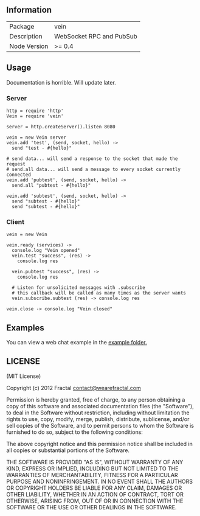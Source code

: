 ## Information

<table>
<tr>
<td>Package</td><td>vein</td>
</tr>
<tr>
<td>Description</td>
<td>WebSocket RPC and PubSub</td>
</tr>
<tr>
<td>Node Version</td>
<td>>= 0.4</td>
</tr>
</table>

## Usage

Documentation is horrible. Will update later.

### Server
```coffee-script
http = require 'http'
Vein = require 'vein'

server = http.createServer().listen 8080

vein = new Vein server
vein.add 'test', (send, socket, hello) ->
  send "test - #{hello}"

# send data... will send a response to the socket that made the request
# send.all data... will send a message to every socket currently connected
vein.add 'pubtest', (send, socket, hello) ->
  send.all "pubtest - #{hello}"

vein.add 'subtest', (send, socket, hello) ->
  send "subtest - #{hello}"
  send "subtest - #{hello}"
```

### Client
```coffee-script
vein = new Vein

vein.ready (services) ->
  console.log "Vein opened"
  vein.test "success", (res) ->
    console.log res

  vein.pubtest "success", (res) ->
    console.log res

  # Listen for unsolicited messages with .subscribe
  # this callback will be called as many times as the server wants
  vein.subscribe.subtest (res) -> console.log res

vein.close -> console.log "Vein closed"
```

## Examples

You can view a web chat example in the [example folder.](https://github.com/wearefractal/vein/tree/master/examples)

## LICENSE

(MIT License)

Copyright (c) 2012 Fractal <contact@wearefractal.com>

Permission is hereby granted, free of charge, to any person obtaining
a copy of this software and associated documentation files (the
"Software"), to deal in the Software without restriction, including
without limitation the rights to use, copy, modify, merge, publish,
distribute, sublicense, and/or sell copies of the Software, and to
permit persons to whom the Software is furnished to do so, subject to
the following conditions:

The above copyright notice and this permission notice shall be
included in all copies or substantial portions of the Software.

THE SOFTWARE IS PROVIDED "AS IS", WITHOUT WARRANTY OF ANY KIND,
EXPRESS OR IMPLIED, INCLUDING BUT NOT LIMITED TO THE WARRANTIES OF
MERCHANTABILITY, FITNESS FOR A PARTICULAR PURPOSE AND
NONINFRINGEMENT. IN NO EVENT SHALL THE AUTHORS OR COPYRIGHT HOLDERS BE
LIABLE FOR ANY CLAIM, DAMAGES OR OTHER LIABILITY, WHETHER IN AN ACTION
OF CONTRACT, TORT OR OTHERWISE, ARISING FROM, OUT OF OR IN CONNECTION
WITH THE SOFTWARE OR THE USE OR OTHER DEALINGS IN THE SOFTWARE.
